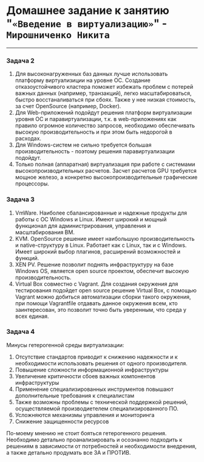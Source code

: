 # Домашнее задание к занятию "`«Введение в виртуализацию»`" - `Мирошниченко Никита`

---
### Задача 2
1) Для высоконагруженных баз данных лучше использовать платформу виртуализиции на уровне ОС. Создание отказоустойчивого кластера поможет избежать проблем с потерей важных данных (например, транзакций), легко масштабироваться, быстро восстаналиваться при сбоях. Также у нее низкая стоимость, за счет OpenSource (например, Docker).
2) Для Web-приложений подойдут решения платформ виртуализации уровня ОС и паравиртуализации, т.к. в web-приложениях как правило огромное количество запросов, необходимо обеспечивать высокую производительность и при этом быть недорогой в расходах.
3) Для Windows-систем не сильно требуется большая производительность - поэтому решения паравиртуализации подойдут.
4) Только полная (аппаратная) виртуализация при работе с системами высокопроизводительных расчетов. Засчет расчетов GPU требуется мощное железо, а конкретно высокопроизводительные графические процессоры.

### Задача 3

1) VmWare. Наиболее сбалансированные и надежные продукты для работы с ОС Windows и Linux. Имеют широкий и мощный функционал для администрирования, управления и масштабирования ВМ.
2) KVM. OpenSource решение имеет наибольшую производительность и native-структуру в Linux. Работает как с Linux, так и с Windows. Имеет широкий выбор плагинов, расширений возможностей и функций.
3) XEN PV. Решение позволит поднять инфраструктуру на базе Windows OS, является open source проектом, обеспечит высокую производительность.
4) Virtual Box совместно с Vagrant. Для создания окружения для тестирования подойдет open source решение Virtual Box, с помощью Vagrant можно добиться автоматизации сборки такого окружения, при помощи Vagrantfile отдавать данное окружения всем, кто заинтересован, это позволит точно быть уверенным, что среда у всех единая.

### Задача 4

Минусы гетерогенной среды виртуализации:
1) Отсутствие стандартов приводит к снижению надежности и к необходимости использовать решения от одного производителя.
2) Повышение сложности информационной инфраструктуры
3) Увеличение критичности сбоев важных компонентов инфраструктуры
4) Применение специализированных инструментов повышают дополнительные требования к специалистам
5) Также возможны проблемы с технической поддержкой решений, осуществляемой производиетелем специализированного ПО.
6) Усложняются механизмы управления и мониторинга
7) Снижение защищенности ресурсов

По-моему мнению не стоит бояться гетерогенного решения. Необходимо детально проанализировать и осознанно подходить к решениям в зависимости от потребностей и необходимости внедрения, а также детально продумать все ЗА и ПРОТИВ.